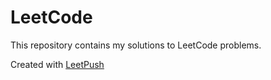 # LeetCode

This repository contains my solutions to LeetCode problems.

Created with [LeetPush](https://github.com/husamahmud/LeetPush)
